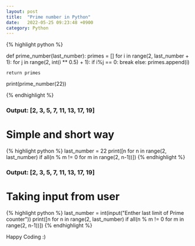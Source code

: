 ```yaml
---
layout: post
title:  "Prime number in Python"
date:   2022-05-25 09:23:48 +0900
category: Python
---
```


{% highlight python %}

  def prime_number(last_number):
    primes = []
    for i in range(2, last_number + 1):
      for j in range(2, int(i ** 0.5) + 1):
        if i%j == 0:
          break
      else:
        primes.append(i)

    return primes

  print(prime_number(22))

{% endhighlight %}

### Output: [2, 3, 5, 7, 11, 13, 17, 19]

# Simple and short way

{% highlight python %}
  last_number = 22
  print([n for n in range(2, last_number)
       if all(n % m != 0 
              for m in range(2, n-1))])
{% endhighlight %}

### Output: [2, 3, 5, 7, 11, 13, 17, 19]

# Taking input from user 

{% highlight python %}
  last_number = int(input("Enther last limit of Prime counter"))
  print([n for n in range(2, last_number)
       if all(n % m != 0 
              for m in range(2, n-1))])
{% endhighlight %}

Happy Coding :)
